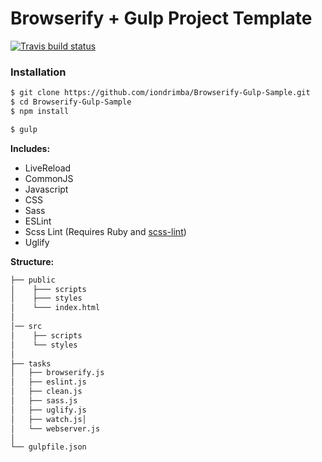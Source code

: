 # Browserify + Gulp Project Template

[![Travis build status](https://travis-ci.org/iondrimba/Browserify-Gulp-Sample.svg?branch=master)](https://travis-ci.org/iondrimba/Browserify-Gulp-Sample)

### Installation

```sh
$ git clone https://github.com/iondrimba/Browserify-Gulp-Sample.git
$ cd Browserify-Gulp-Sample
$ npm install

$ gulp
```

__Includes:__
  * LiveReload
  * CommonJS
  * Javascript
  * CSS
  * Sass
  * ESLint
  * Scss Lint (Requires Ruby and [scss-lint])
  * Uglify

__Structure:__

````bash
├── public
│    ├─── scripts
│    ├─── styles
│    └─── index.html
│    
│── src
│    ├── scripts
│    └── styles
│
├── tasks
│   ├── browserify.js
│   ├── eslint.js
│   ├── clean.js
│   ├── sass.js
│   ├── uglify.js
│   ├── watch.js│   
│   └── webserver.js
│
└── gulpfile.json
````

[scss-lint]:<https://github.com/brigade/scss-lint#installation>

